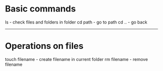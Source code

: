 # Basic commands
ls - check files and folders in folder
cd path - go to path
cd .. - go back

---
# Operations on files
touch filename - create filename in current folder
rm filename - remove filename
